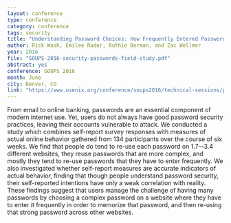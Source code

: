 ```yaml
---
layout: conference
type: conference
category: conference
tags: security
title: "Understanding Password Choices: How Frequently Entered Passwords are Re-used Across Websites"
author: Rick Wash, Emilee Rader, Ruthie Berman, and Zac Wellmer
year: 2016
file: "SOUPS-2016-security-passwords-field-study.pdf"
abstract: yes
conference: SOUPS 2016
month: June
city: Denver, CO
link: "https://www.usenix.org/conference/soups2016/technical-sessions/presentation/wash"
---
```



From email to online banking, passwords are an essential component of modern internet use.  Yet, users do not always have good password security practices, leaving their accounts vulnerable to attack.  We conducted a study which combines self-report survey responses with measures of actual online behavior gathered from 134 participants over the course of six weeks.  We find that people do tend to re-use each password on 1.7--3.4 different websites, they reuse passwords that are more complex, and mostly they tend to re-use passwords that they have to enter frequently.  We also investigated whether self-report measures are accurate indicators of actual behavior, finding that though people understand password security, their self-reported intentions have only a weak correlation with reality. These findings suggest that users manage the challenge of having many passwords by choosing a complex password on a website where they have to enter it frequently in order to memorize that password, and then re-using that strong password across other websites.